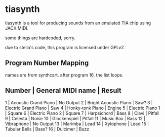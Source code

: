 # tiasynth
tiasynth is a tool for producing sounds from an emulated TIA chip using JACK MIDI.

some things are hardcoded, sorry.

due to stella's code, this program is licensed under GPLv2.

## Program Number Mapping
names are from synthcart.
after program 16, the list loops.

Number | General MIDI name     | Result
-----------------------------------------
1      | Acoustic Grand Piano  | No Output
2      | Bright Acoustic Piano | Saw?
3      | Electric Grand Piano  | Saw
4      | Honky-tonk Piano      | Engine
5      | Electric Piano 1      | Square
6      | Electric Piano 2      | Square
7      | Harpsichord           | Bass
8      | Clavi                 | Pitfall
9      | Celesta               | Noise
10     | Glockenspiel          | Pitfall
11     | Music Box             | Bass
12     | Vibraphone            | No Output
13     | Marimba               | Lead
14     | Xylophone             | Lead
15     | Tubular Bells         | Bass?
16     | Dulcimer              | Buzz
